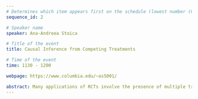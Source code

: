 ```yaml
---
# Determines which item appears first on the schedule (lowest number (0) appears first)
sequence_id: 2

# Speaker name
speaker: Ana-Andreea Stoica 

# Title of the event
title: Causal Inference from Competing Treatments  

# Time of the event
time: 1130 - 1200

webpage: https://www.columbia.edu/~as5001/

abstract: Many applications of RCTs involve the presence of multiple treatment administrators—from field experiments to online advertising—that compete for the subjects’ attention. In the face of competition, estimating a causal effect becomes difficult, as the position at which a subject sees a treatment influences their response, and thus the treatment effect. In this talk I will present a recent paper in which we build a game-theoretic model of agents who wish to estimate causal effects in the presence of competition, through a bidding system and a utility function that minimizes estimation error. The main technical result establishes an approximation with a tractable objective that maximizes the sample value obtained through strategically allocating budget on subjects. Conceptually, this work successfully combines elements from causal inference and game theory to shed light on the equilibrium behavior of experimentation under competition. We'll discuss societal implications of experimentation derived from our results, from policy evaluation to fairness in marketing campaigns. This work is joint with Vivian Y. Nastl and Moritz Hardt and will be presented at ICML'24. 
---
```

